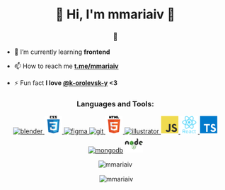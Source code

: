 <h1 align="center">💜 Hi, I'm mmariaiv 💜</h1>
<h3 align="center">🐀</h3>


- 🌱 I’m currently learning **frontend**

- 📫 How to reach me <a href='t.me/mmariaiv'>**t.me/mmariaiv**</a>

- ⚡ Fun fact **I love <a href='https://github.com/k-orolevsk-y'>@k-orolevsk-y</a> <3**

<h3 align="center">Languages and Tools:</h3>
<p align="center"> <a href="https://www.blender.org/" target="_blank" rel="noreferrer"> <img src="https://download.blender.org/branding/community/blender_community_badge_white.svg" alt="blender" width="40" height="40"/> </a> <a href="https://www.w3schools.com/css/" target="_blank" rel="noreferrer"> <img src="https://raw.githubusercontent.com/devicons/devicon/master/icons/css3/css3-original-wordmark.svg" alt="css3" width="40" height="40"/> </a> <a href="https://www.figma.com/" target="_blank" rel="noreferrer"> <img src="https://www.vectorlogo.zone/logos/figma/figma-icon.svg" alt="figma" width="40" height="40"/> </a> <a href="https://git-scm.com/" target="_blank" rel="noreferrer"> <img src="https://www.vectorlogo.zone/logos/git-scm/git-scm-icon.svg" alt="git" width="40" height="40"/> </a> <a href="https://www.w3.org/html/" target="_blank" rel="noreferrer"> <img src="https://raw.githubusercontent.com/devicons/devicon/master/icons/html5/html5-original-wordmark.svg" alt="html5" width="40" height="40"/> </a> <a href="https://www.adobe.com/in/products/illustrator.html" target="_blank" rel="noreferrer"> <img src="https://www.vectorlogo.zone/logos/adobe_illustrator/adobe_illustrator-icon.svg" alt="illustrator" width="40" height="40"/> </a> <a href="https://developer.mozilla.org/en-US/docs/Web/JavaScript" target="_blank" rel="noreferrer"> <img src="https://raw.githubusercontent.com/devicons/devicon/master/icons/javascript/javascript-original.svg" alt="javascript" width="40" height="40"/> </a> <a href="https://reactjs.org/" target="_blank" rel="noreferrer"> <img src="https://raw.githubusercontent.com/devicons/devicon/master/icons/react/react-original-wordmark.svg" alt="react" width="40" height="40"/> </a> <a href="https://www.typescriptlang.org/" target="_blank" rel="noreferrer"> <img src="https://raw.githubusercontent.com/devicons/devicon/master/icons/typescript/typescript-original.svg" alt="typescript" width="40" height="40"/> </a> <a href="https://www.mongodb.com" target="_blank" rel="noreferrer"><img src="https://img.shields.io/badge/MongoDB-4EA94B?style=for-the-badge&logo=mongodb&logoColor=white" alt="mongodb" height="40"/></a> <a href="https://www.mongodb.com" target="_blank" rel="noreferrer"> <a href="https://nodejs.org/en/about"  target="_blank" rel="noreferrer"> <img src="https://github.com/devicons/devicon/blob/master/icons/nodejs/nodejs-original-wordmark.svg" alt="nodejs" height="40"/></a></p> 

<p align="center"><img align="center" src="https://github-readme-stats.vercel.app/api/top-langs?username=mmariaiv&show_icons=true&locale=en&layout=compact" alt="mmariaiv" /></p>

<p align="center">&nbsp;<img align="center" src="https://github-readme-stats.vercel.app/api?username=mmariaiv&show_icons=true&locale=en" alt="mmariaiv" /></p>
